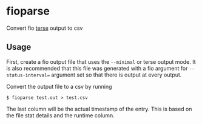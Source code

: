 # fioparse
Convert fio [terse](https://fio.readthedocs.io/en/latest/fio_doc.html) output to csv

## Usage

First, create a fio output file that uses the `--minimal` or terse output mode.
It is also recommended that this file was generated with a fio argument for
`--status-interval=` argument set so that there is output at every output.

Convert the output file to a csv by running

```
$ fioparse test.out > test.csv
```

The last column will be the actual timestamp of the entry. This is based on the
file stat details and the runtime column.
